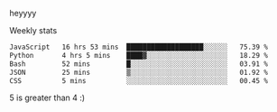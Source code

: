 heyyyy

Weekly stats
<!--START_SECTION:waka-->

```txt
JavaScript   16 hrs 53 mins  ███████████████████░░░░░░   75.39 %
Python       4 hrs 5 mins    ████▓░░░░░░░░░░░░░░░░░░░░   18.29 %
Bash         52 mins         █░░░░░░░░░░░░░░░░░░░░░░░░   03.91 %
JSON         25 mins         ▒░░░░░░░░░░░░░░░░░░░░░░░░   01.92 %
CSS          5 mins          ░░░░░░░░░░░░░░░░░░░░░░░░░   00.45 %
```

<!--END_SECTION:waka-->
5 is greater than 4 :)
